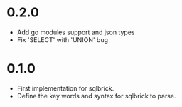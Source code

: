 # 0.2.0
* Add go modules support and json types
* Fix 'SELECT' with 'UNION' bug

# 0.1.0

* First implementation for sqlbrick.
* Define the key words and syntax for sqlbrick to parse.